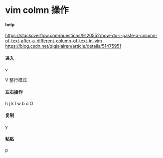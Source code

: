 # vim colmn 操作
#### help
https://stackoverflow.com/questions/9120552/how-do-i-paste-a-column-of-text-after-a-different-column-of-text-in-vim
https://blog.csdn.net/qiqiaiairen/article/details/51475951

#### 进入
v

V 整行模式

#### 左右操作

h j k l 
w b 
o O

#### 复制 
y


#### 粘贴
p
